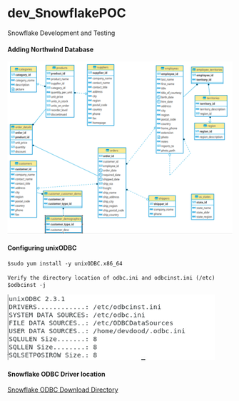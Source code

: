 # dev_SnowflakePOC
Snowflake Development and Testing

#### Adding Northwind Database
![Northwind ER](https://github.com/lel99999/dev_SnowflakePOC/blob/main/Northwind_ER.png)


#### Configuring unixODBC
```
$sudo yum install -y unixODBC.x86_64

Verify the directory location of odbc.ini and odbcinst.ini (/etc)
$odbcinst -j
```
![Cmd Result](https://github.com/lel99999/dev_SnowflakePOC/blob/main/odbcinst_cmd-01.PNG)

#### Snowflake ODBC Driver location
[Snowflake ODBC Download Directory](https://sfc-repo.snowflakecomputing.com/odbc/linux/2.22.3/index.html)
